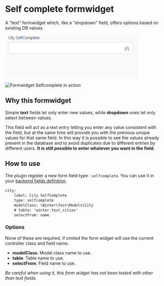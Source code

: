 # Self complete formwidget

A "text" formwidget which, like a "dropdown" field, offers options based on existing DB values.

![](/docs/assets/Selfcomplete.gif)

![Formwidget Selfcomplete in action](https://github.com/hounddd/wn-selfcomplete-plugin/blob/master/docs/images/Selfcomplete.gif?raw=true)

## Why this formwidget

Simple **text** fields let only enter new values, while **dropdown** ones let only select between values.

This field will act as a text entry letting you enter any value consistent with the field, but at the same time will provide you with the previous unique values for that same field.
In this way it is possible to see the values already present in the database and to avoid duplicates due to different entries by different users.
**It is still possible to enter whatever you want in the field.**


## How to use
The plugin register a new form field type : `selfcomplete`.
You can use it in your [backend fields definition](https://wintercms.com/docs/backend/forms#form-fields).

```
city:
    label: City SelfComplete
    type: selfcomplete
    modelClass: \Winter\Test\Models\City
    # table: 'winter_test_cities'
    selectFrom: name
```
### Options
None of these are required, if omited the form widget will use the current controller class and field name.
 - **modelClass**: Model class name to use.
 - **table**: Table name to use.
 - **selectFrom**: Field name to use.

*Be careful when using it, this form widget has not been tested with other than text fields.*
